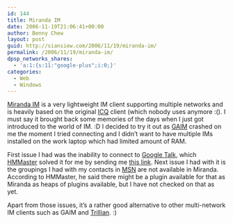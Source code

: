 ```yaml
---
id: 144
title: Miranda IM
date: 2006-11-19T21:06:41+00:00
author: Benny Chew
layout: post
guid: http://siansiew.com/2006/11/19/miranda-im/
permalink: /2006/11/19/miranda-im/
dpsp_networks_shares:
  - 'a:1:{s:11:"google-plus";i:0;}'
categories:
  - Web
  - Windows
---
```

<a target="_blank" href="http://www.miranda-im.org/">Miranda IM</a> is a very lightweight IM client supporting multiple networks and is heavily based on the original <a target="_blank" href="http://www.icq.com/">ICQ</a> client (which nobody uses anymore :(). I must say it brought back some memories of the days when I just got introduced to the world of IM. :D I decided to try it out as <a target="_blank" href="http://gaim.sourceforge.net/">GAIM</a> crashed on me the moment I tried connecting and I didn&#8217;t want to have multiple IMs installed on the work laptop which had limited amount of RAM.

First issue I had was the inability to connect to <a target="_blank" href="http://talk.google.com/">Google Talk</a>, which <a target="_blank" href="http://www.khimhoe.net/">HMMaster</a> solved it for me by sending me <a target="_blank" href="http://forums.miranda-im.org/showpost.php?p=29347&#038;postcount=21">this link</a>. Next issue I had with it is the groupings I had with my contacts in <a target="_blank" href="http://messenger.msn.com/">MSN</a> are not available in Miranda. According to HMMaster, he said there might be a plugin available for that as Miranda as heaps of plugins available, but I have not checked on that as yet.

Apart from those issues, it&#8217;s a rather good alternative to other multi-network IM clients such as GAIM and <a target="_blank" href="http://www.trillian.cc/">Trillian</a>. :)